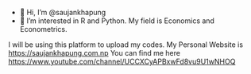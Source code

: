 - 👋 Hi, I’m @saujankhapung
- 👀 I’m interested in R and Python. My field is Economics and Econometrics.

I will be using this platform to upload my codes. 
My Personal Website is https://saujankhapung.com.np 
You can find me here https://www.youtube.com/channel/UCCXCyAPBxwFd8vu9U1wNHOQ
